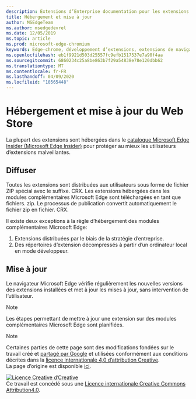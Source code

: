 ```yaml
---
description: Extensions d’Enterprise documentation pour les extensions de chrome.
title: Hébergement et mise à jour
author: MSEdgeTeam
ms.author: msedgedevrel
ms.date: 12/05/2019
ms.topic: article
ms.prod: microsoft-edge-chromium
keywords: Edge-chrome, développement d’extensions, extensions de navigateur, compléments, Centre des partenaires, développeur
ms.openlocfilehash: eb1f9921d503d25557fc9efb1517537e7a90f4aa
ms.sourcegitcommit: 6860234c25a8be863b7f29a54838e78e120dbb62
ms.translationtype: MT
ms.contentlocale: fr-FR
ms.lasthandoff: 04/09/2020
ms.locfileid: "10565448"
---
```

# Hébergement et mise à jour du Web Store  

La plupart des extensions sont hébergées dans le [catalogue Microsoft Edge Insider (Microsoft Edge Insider)][MicrosoftStoreExtensions] pour protéger au mieux les utilisateurs d’extensions malveillantes.  

## Diffuser  

Toutes les extensions sont distribuées aux utilisateurs sous forme de fichier ZIP spécial avec le suffixe. CRX.  Les extensions hébergées dans les modules complémentaires Microsoft Edge sont téléchargées en tant que fichiers. zip. Le processus de publication convertit automatiquement le fichier zip en fichier. CRX.  

Il existe deux exceptions à la règle d’hébergement des modules complémentaires Microsoft Edge:  

1.  Extensions distribuées par le biais de la stratégie d’entreprise.  
1.  Des répertoires d’extension décompressés à partir d’un ordinateur local en mode développeur.  

## Mise à jour  

Le navigateur Microsoft Edge vérifie régulièrement les nouvelles versions des extensions installées et met à jour les mises à jour, sans intervention de l’utilisateur.  

> [!NOTE]
> Les étapes permettant de mettre à jour une extension sur des modules complémentaires Microsoft Edge sont planifiées.  

<!-- image links -->

<!-- links -->  

[MicrosoftStoreExtensions]: https://microsoftedge.microsoft.com/insider-addons/category/EdgeExtensions "Extensions-compléments Microsoft Edge Insider"  

> [!NOTE]
> Certaines parties de cette page sont des modifications fondées sur le travail créé et [partagé par Google][GoogleSitePolicies] et utilisées conformément aux conditions décrites dans la [licence internationale 4,0 d’attribution Creative][CCA4IL].  
> La page d’origine est disponible [ici](https://developer.chrome.com/extensions/hosting).  

[![Licence Creative d’Creative][CCby4Image]][CCA4IL]  
Ce travail est concédé sous une [Licence internationale Creative Commons Attribution4.0][CCA4IL].  

[CCA4IL]: https://creativecommons.org/licenses/by/4.0  
[CCby4Image]: https://i.creativecommons.org/l/by/4.0/88x31.png  
[GoogleSitePolicies]: https://developers.google.com/terms/site-policies  
